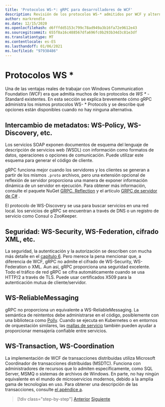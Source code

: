 ```yaml
---
title: 'Protocolos WS-*: gRPC para desarrolladores de WCF'
description: Revisión de los protocolos WS-* admitidos por WCF y alternativas disponibles con gRPC
author: markrendle
ms.date: 12/15/2020
ms.openlocfilehash: d6fffdd5153c799c78ad949a3b16fa72e9612e43
ms.sourcegitcommit: 655f8a16c488567dfa696fc0b293b34d3c81e3df
ms.translationtype: MT
ms.contentlocale: es-ES
ms.lasthandoff: 01/06/2021
ms.locfileid: "97938486"
---
```

# <a name="ws--protocols"></a>Protocolos WS \*

Una de las ventajas reales de trabajar con Windows Communication Foundation (WCF) era que admitía muchos de los protocolos de _WS \* -_ Standard existentes. En esta sección se explica brevemente cómo gRPC administra los mismos protocolos WS- \* Protocols y se describe qué opciones están disponibles cuando no hay ninguna alternativa.

## <a name="metadata-exchange-ws-policy-ws-discovery-and-so-on"></a>Intercambio de metadatos: WS-Policy, WS-Discovery, etc.

Los servicios SOAP exponen documentos de esquema del lenguaje de descripción de servicios web (WSDL) con información como formatos de datos, operaciones o opciones de comunicación. Puede utilizar este esquema para generar el código de cliente.

gRPC funciona mejor cuando los servidores y los clientes se generan a partir de los mismos `.proto` archivos, pero una extensión opcional de reflexión de servidor proporciona una manera de exponer información dinámica de un servidor en ejecución. Para obtener más información, consulte el paquete NuGet [GRPC. Reflection](https://nuget.org/packages/Grpc.Reflection) y el artículo [GRPC de servidor de C#](https://github.com/grpc/grpc/blob/master/doc/csharp/server_reflection.md) .

El protocolo de WS-Discovery se usa para buscar servicios en una red local. los servicios de gRPC se encuentran a través de DNS o un registro de servicio como Consul o ZooKeeper.

## <a name="security-ws-security-ws-federation-xml-encryption-and-so-on"></a>Seguridad: WS-Security, WS-Federation, cifrado XML, etc.

La seguridad, la autenticación y la autorización se describen con mucha más detalle en el [capítulo 6](security.md). Pero merece la pena mencionar que, a diferencia de WCF, gRPC no admite el cifrado de WS-Security, WS-Federation o XML. Aun así, gRPC proporciona una seguridad excelente. Todo el tráfico de red gRPC se cifra automáticamente cuando se usa HTTP/2 a través de TLS. Puede usar certificados X509 para la autenticación mutua de cliente/servidor.

## <a name="ws-reliablemessaging"></a>WS-ReliableMessaging

gRPC no proporciona un equivalente a WS-ReliableMessaging. La semántica de reintentos debe administrarse en el código, posiblemente con una biblioteca como [Polly](https://github.com/App-vNext/Polly). Cuando se ejecuta en Kubernetes o en entornos de orquestación similares, las [mallas de servicio](service-mesh.md) también pueden ayudar a proporcionar mensajería confiable entre servicios.

## <a name="ws-transaction-ws-coordination"></a>WS-Transaction, WS-Coordination

La implementación de WCF de transacciones distribuidas utiliza Microsoft Coordinador de transacciones distribuidas (MSDTC). Funciona con administradores de recursos que lo admiten específicamente, como SQL Server, MSMQ o sistemas de archivos de Windows. En parte, no hay ningún equivalente en el mundo de microservicios modernos, debido a la amplia gama de tecnologías en uso. Para obtener una descripción de las transacciones, consulte [el apéndice a](appendix.md).

>[!div class="step-by-step"]
>[Anterior](error-handling.md)
>[Siguiente](migrate-wcf-to-grpc.md)
